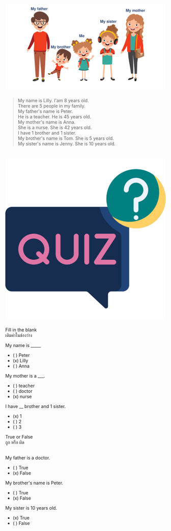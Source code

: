 
# ![](/media/img/lessons__myfamily.svg) 

> My name is Lilly. I'am 8 years old.  
> There are 5 people in my family.  
> My father's name is Peter.  
> He is a teacher. He is 45 years old.  
> My mother's name is Anna.  
> She is a nurse. She is 42 years old.  
> I have 1 brother and 1 sister.  
> My brother's name is  Tom. She is 5 years old.  
> My sister's name is Jenny. She is 10 years old.  



# ![icon](/media/icons/quiz.svg) 

<div class="title">Fill in the blank</div><div class="desc">เติมคำในช่องว่าง</div>

My name is _____
 - ( ) Peter
 - (x) Lilly
 - ( ) Anna

My mother is a ___.
 - ( ) teacher
 - ( ) doctor
 - (x) nurse

I have __ brother and 1 sister.
 - (x) 1
 - ( ) 2
 - ( ) 3 


<div class="title">True or False</div><div class="desc">ถูก หรือ ผิด</div>  
<br>

My father is a doctor.
 - ( ) True
 - (x) False

My brother's name is Peter.
 - ( ) True
 - (x) False

My sister is 10 years old.
 - (x) True
 - ( ) False